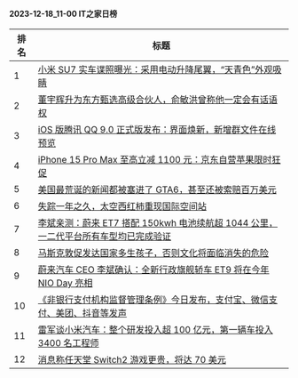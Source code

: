 #### 2023-12-18_11-00  IT之家日榜

| 排名 | 标题|
| --- | ---|
| 1 | [小米 SU7 实车谍照曝光：采用电动升降尾翼，“天青色”外观吸睛](https://www.ithome.com/0/739/836.htm) |
| 2 | [董宇辉升为东方甄选高级合伙人，俞敏洪曾称他一定会有话语权](https://www.ithome.com/0/739/848.htm) |
| 3 | [iOS 版腾讯 QQ 9.0 正式版发布：界面焕新，新增群文件在线预览](https://www.ithome.com/0/739/763.htm) |
| 4 | [iPhone 15 Pro Max 至高立减 1100 元：京东自营苹果限时狂促](https://www.ithome.com/0/739/765.htm) |
| 5 | [美国最荒诞的新闻都被塞进了 GTA6，甚至还被索赔百万美元](https://www.ithome.com/0/739/772.htm) |
| 6 | [失踪一年之久，太空西红柿重现国际空间站](https://www.ithome.com/0/739/778.htm) |
| 7 | [李斌亲测：蔚来 ET7 搭配 150kwh 电池续航超 1044 公里，一二代平台所有车型均已完成验证](https://www.ithome.com/0/739/834.htm) |
| 8 | [马斯克敦促发达国家多生孩子，否则文化将面临消失的危险](https://www.ithome.com/0/739/789.htm) |
| 9 | [蔚来汽车 CEO 李斌确认：全新行政旗舰轿车 ET9 将在今年 NIO Day 亮相](https://www.ithome.com/0/739/786.htm) |
| 10 | [《非银行支付机构监督管理条例》今日发布，支付宝、微信支付、美团、抖音等发声](https://www.ithome.com/0/739/829.htm) |
| 11 | [雷军谈小米汽车：整个研发投入超 100 亿元，第一辆车投入 3400 名工程师](https://www.ithome.com/0/739/857.htm) |
| 12 | [消息称任天堂 Switch2 游戏更贵，将达 70 美元](https://www.ithome.com/0/739/808.htm) |
